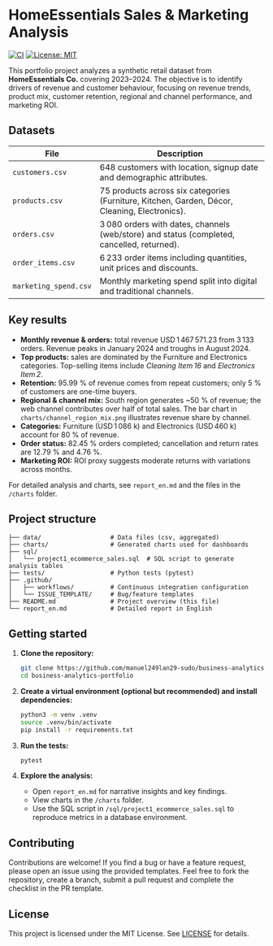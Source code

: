 # HomeEssentials Sales & Marketing Analysis

[![CI](https://github.com/manuel249lan29-sudo/business-analytics-portfolio/actions/workflows/python-tests.yml/badge.svg?branch=main)](https://github.com/manuel249lan29-sudo/business-analytics-portfolio/actions/workflows/python-tests.yml) [![License: MIT](https://img.shields.io/badge/License-MIT-yellow.svg)](LICENSE)

This portfolio project analyzes a synthetic retail dataset from **HomeEssentials Co.** covering 2023–2024. The objective is to identify drivers of revenue and customer behaviour, focusing on revenue trends, product mix, customer retention, regional and channel performance, and marketing ROI.

## Datasets

| File | Description |
| --- | --- |
| `customers.csv` | 648 customers with location, signup date and demographic attributes. |
| `products.csv` | 75 products across six categories (Furniture, Kitchen, Garden, Décor, Cleaning, Electronics). |
| `orders.csv` | 3 080 orders with dates, channels (web/store) and status (completed, cancelled, returned). |
| `order_items.csv` | 6 233 order items including quantities, unit prices and discounts. |
| `marketing_spend.csv` | Monthly marketing spend split into digital and traditional channels. |

## Key results

- **Monthly revenue & orders:** total revenue USD 1 467 571.23 from 3 133 orders. Revenue peaks in January 2024 and troughs in August 2024.
- **Top products:** sales are dominated by the Furniture and Electronics categories. Top-selling items include _Cleaning Item 16_ and _Electronics Item 2_.
- **Retention:** 95.99 % of revenue comes from repeat customers; only 5 % of customers are one-time buyers.
- **Regional & channel mix:** South region generates ~50 % of revenue; the web channel contributes over half of total sales. The bar chart in `charts/channel_region_mix.png` illustrates revenue share by channel.
- **Categories:** Furniture (USD 1 086 k) and Electronics (USD 460 k) account for 80 % of revenue.
- **Order status:** 82.45 % orders completed; cancellation and return rates are 12.79 % and 4.76 %.
- **Marketing ROI:** ROI proxy suggests moderate returns with variations across months.

For detailed analysis and charts, see `report_en.md` and the files in the `/charts` folder.

## Project structure

```
├── data/                   # Data files (csv, aggregated)
├── charts/                 # Generated charts used for dashboards
├── sql/
│   └── project1_ecommerce_sales.sql  # SQL script to generate analysis tables
├── tests/                  # Python tests (pytest)
├── .github/
│   ├── workflows/          # Continuous integration configuration
│   └── ISSUE_TEMPLATE/     # Bug/feature templates
├── README.md               # Project overview (this file)
└── report_en.md            # Detailed report in English
```

## Getting started

1. **Clone the repository:**

   ```bash
   git clone https://github.com/manuel249lan29-sudo/business-analytics-portfolio.git
   cd business-analytics-portfolio
   ```

2. **Create a virtual environment (optional but recommended) and install dependencies:**

   ```bash
   python3 -m venv .venv
   source .venv/bin/activate
   pip install -r requirements.txt
   ```

3. **Run the tests:**

   ```bash
   pytest
   ```

4. **Explore the analysis:**
   - Open `report_en.md` for narrative insights and key findings.
   - View charts in the `/charts` folder.
   - Use the SQL script in `/sql/project1_ecommerce_sales.sql` to reproduce metrics in a database environment.

## Contributing

Contributions are welcome! If you find a bug or have a feature request, please open an issue using the provided templates. Feel free to fork the repository, create a branch, submit a pull request and complete the checklist in the PR template.

## License

This project is licensed under the MIT License. See [LICENSE](LICENSE) for details.
